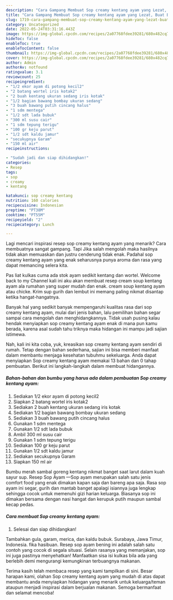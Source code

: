 ```yaml
---
description: "Cara Gampang Membuat Sop creamy kentang ayam yang Lezat, Buat Buka Puasa Sempurna"
title: "Cara Gampang Membuat Sop creamy kentang ayam yang Lezat, Buat Buka Puasa Sempurna"
slug: 1719-cara-gampang-membuat-sop-creamy-kentang-ayam-yang-lezat-buat-buka-puasa-sempurna
category: Uncategorized
date: 2022-05-24T03:31:16.443Z
image: https://img-global.cpcdn.com/recipes/2a07768fdee39281/680x482cq70/sop-creamy-kentang-ayam-foto-resep-utama.jpg
hideToc: false
enableToc: true
enableTocContent: false
thumbnail: https://img-global.cpcdn.com/recipes/2a07768fdee39281/680x482cq70/sop-creamy-kentang-ayam-foto-resep-utama.jpg
cover: https://img-global.cpcdn.com/recipes/2a07768fdee39281/680x482cq70/sop-creamy-kentang-ayam-foto-resep-utama.jpg
author: Admin
authorAv: notfound
ratingvalue: 3.1
reviewcount: 25
recipeingredient:
- "1/2 ekor ayam di potong kecil2"
- "2 batang wortel iris kotak2"
- "2 buah kentang ukuran sedang iris kotak"
- "1/2 bagian bawang bombay ukuran sedang"
- "3 buah bawang putih cincang halus"
- "1 sdm mentega"
- "1/2 sdt lada bubuk"
- "300 ml susu cair"
- "1 sdm tepung terigu"
- "100 gr keju parut"
- "1/2 sdt kaldu jamur"
- "secukupnya Garam"
- "150 ml air"
recipeinstructions:

- "Sudah jadi dan siap dihidangkan!"
categories:
- Resep
tags:
- sop
- creamy
- kentang

katakunci: sop creamy kentang 
nutrition: 160 calories
recipecuisine: Indonesian
preptime: "PT38M"
cooktime: "PT55M"
recipeyield: "2"
recipecategory: Lunch

---
```



Lagi mencari inspirasi resep sop creamy kentang ayam yang menarik? Cara membuatnya sangat gampang. Tapi Jika salah mengolah maka hasilnya tidak akan memuaskan dan justru cenderung tidak enak. Padahal sop creamy kentang ayam yang enak seharusnya punya aroma dan rasa yang dapat memancing selera kita.


Pas liat kulkas cuma ada stok ayam sedikit kentang dan wortel. Welcome back to my Channel kali ini aku akan membuat resep cream soup kentang ayam ala rumahan yang super mudah dan enak. cream soup kentang ayam atau chicke. Krim sup gurih dan lembut ini memang paling nikmat disantap ketika hangat-hangatnya.

Banyak hal yang sedikit banyak mempengaruhi kualitas rasa dari sop creamy kentang ayam, mulai dari jenis bahan, lalu pemilihan bahan segar sampai cara mengolah dan menghidangkannya. Tidak usah pusing kalau hendak menyiapkan sop creamy kentang ayam enak di mana pun kamu berada, karena asal sudah tahu triknya maka hidangan ini mampu jadi sajian istimewa.


Nah, kali ini kita coba, yuk, kreasikan sop creamy kentang ayam sendiri di rumah. Tetap dengan bahan sederhana, sajian ini bisa memberi manfaat dalam membantu menjaga kesehatan tubuhmu sekeluarga. Anda dapat menyiapkan Sop creamy kentang ayam memakai 13 bahan dan 0 tahap pembuatan. Berikut ini langkah-langkah dalam membuat hidangannya.

<!--inarticleads1-->

##### Bahan-bahan dan bumbu yang harus ada dalam pembuatan Sop creamy kentang ayam:

1. Sediakan 1/2 ekor ayam di potong kecil2
1. Siapkan 2 batang wortel iris kotak2
1. Sediakan 2 buah kentang ukuran sedang iris kotak
1. Sediakan 1/2 bagian bawang bombay ukuran sedang
1. Sediakan 3 buah bawang putih cincang halus
1. Gunakan 1 sdm mentega
1. Gunakan 1/2 sdt lada bubuk
1. Ambil 300 ml susu cair
1. Gunakan 1 sdm tepung terigu
1. Sediakan 100 gr keju parut
1. Gunakan 1/2 sdt kaldu jamur
1. Sediakan secukupnya Garam
1. Siapkan 150 ml air


Bumbu merah sambal goreng kentang nikmat banget saat larut dalam kuah sayur sup. Resep Sop Ayam —Sop ayam merupakan salah satu jenis comfort food yang enak dimakan kapan saja dan bareng apa saja. Rasa sop ayam ini segar, gurih dan mantab banget apalagi isiannya juga lengkap sehingga cocok untuk memenuhi gizi harian keluarga. Biasanya sop ini dimakan bersama dengan nasi hangat dan kerupuk putih maupun sambal kecap pedas. 

<!--inarticleads2-->

##### Cara membuat Sop creamy kentang ayam:


1. Selesai dan siap dihidangkan!

Tambahkan gula, garam, merica, dan kaldu bubuk. Surabaya, Jawa Timur, Indonesia. fika hasibuan. Resep sop ayam bening ini adalah salah satu contoh yang cocok di segala situasi. Selain rasanya yang memanjakan, sop ini juga pastinya menyehatkan! Manfaatkan sisa isi kulkas bila ada yang berlebih demi mengurangi kemungkinan terbuangnya makanan. 

Terima kasih telah membaca resep yang kami tampilkan di sini. Besar harapan kami, olahan Sop creamy kentang ayam yang mudah di atas dapat membantu anda menyiapkan hidangan yang menarik untuk keluarga/teman ataupun menjadi inspirasi dalam berjualan makanan. Semoga bermanfaat dan selamat mencoba!
